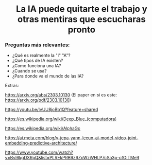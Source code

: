 <div align="center">

  # La IA puede quitarte el trabajo y otras mentiras que escucharas pronto

</div>

### Preguntas más relevantes:
- ¿Qué es realmente la "I" "A"?
- ¿Qué tipos de IA existen?
- ¿Como funciona una IA?
- ¿Cuando se usa?
- ¿Para donde va el mundo de las IA?

Extras: 

https://arxiv.org/abs/2303.10130 (El paper en si es este: https://arxiv.org/pdf/2303.10130)

https://youtu.be/IvUU8joBb1Q?feature=shared

https://es.wikipedia.org/wiki/Deep_Blue_(computadora)

https://es.wikipedia.org/wiki/AlphaGo

https://ai.meta.com/blog/v-jepa-yann-lecun-ai-model-video-joint-embedding-predictive-architecture/

https://www.youtube.com/watch?v=BvI6kgDXRpQ&list=PLREkPRB6z6ZoWzWHLP7cSa3p-ofOiTMeR
